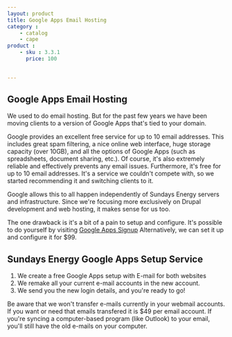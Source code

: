 ```yaml
---
layout: product
title: Google Apps Email Hosting
category :
    - catalog
    - cape
product :
    - sku : 3.3.1
      price: 100
    

---
```

## Google Apps Email Hosting

We used to do email hosting. But for the past few years we have been moving clients to a version of Google Apps that's tied to your domain.

Google provides an excellent free service for up to 10 email addresses. This includes great spam filtering, a nice online web interface, huge storage capacity (over 10GB), and all the options of Google Apps (such as spreadsheets, document sharing, etc.). Of course, it's also extremely reliable and effectively prevents any email issues. Furthermore, it's free for up to 10 email addresses. It's a service we couldn't compete with, so we started recommending it and switching clients to it.

Google allows this to all happen independently of Sundays Energy servers and infrastructure. Since we're focusing more exclusively on Drupal development and web hosting, it makes sense for us too.

The one drawback is it's a bit of a pain to setup and configure. It's possible to do yourself by visiting [Google Apps Signup](http://www.google.com/a/cpanel/domain/new)
Alternatively, we can set it up and configure it for $99.

## Sundays Energy Google Apps Setup Service

1. We create a free Google Apps setup with E-mail for both websites
2. We remake all your current e-mail accounts in the new account.
3. We send you the new login details, and you're ready to go!

Be aware that we won't transfer e-mails currently in your webmail accounts. If you want or need that emails transfered it is $49 per email account. If you're syncing a computer-based program (like Outlook) to your email, you'll still have the old e-mails on your computer.
